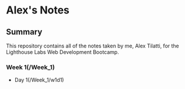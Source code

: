 # Alex's Notes

## Summary

This repository contains all of the notes taken by me, Alex Tilatti, for the Lighthouse Labs Web Development Bootcamp.

### Week 1(/Week_1)

* Day 1(/Week_1/w1d1)